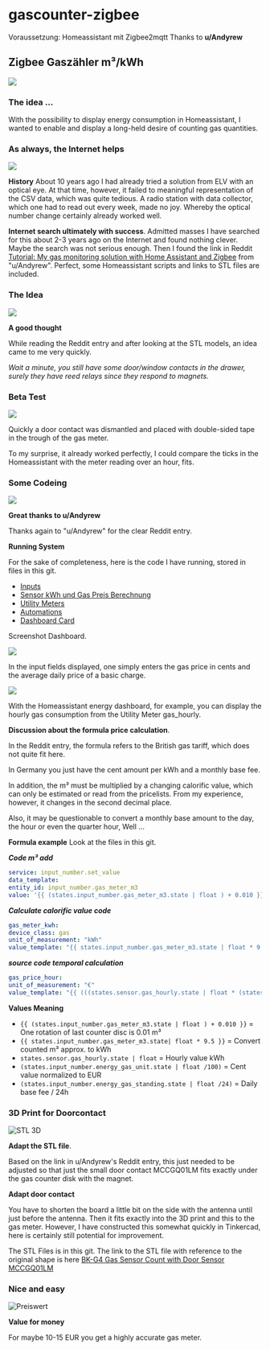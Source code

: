 # gascounter-zigbee
Voraussetzung: Homeassistant mit Zigbee2mqtt
Thanks to **u/Andyrew**

## **Zigbee Gaszähler m³/kWh**
![](pics/Ueh7dfx9uG3hgG.jpg)

### **The idea ...**
With the possibility to display energy consumption in Homeassistant, I wanted to enable and display a long-held desire of counting gas quantities.

### **As always, the Internet helps**
![](pics/9Fw3mRIaMofOcy.jpg)

**History**
About 10 years ago I had already tried a solution from ELV with an optical eye. At that time, however, it failed to meaningful representation of the CSV data, which was quite tedious. A radio station with data collector, which one had to read out every week, made no joy. Whereby the optical number change certainly already worked well.

**Internet search ultimately with success**.
Admitted masses I have searched for this about 2-3 years ago on the Internet and found nothing clever. Maybe the search was not serious enough. Then I found the link in Reddit [Tutorial: My gas monitoring solution with Home Assistant and Zigbee](https://www.reddit.com/r/homeassistant/comments/eno3jn/tutorial_my_gas_monitoring_solution_with_home/) from "u/Andyrew". Perfect, some Homeassistant scripts and links to STL files are included.

### The Idea
![](pics/ccGtkVZBaqQT6w.jpg)

**A good thought**

While reading the Reddit entry and after looking at the STL models, an idea came to me very quickly.

_Wait a minute, you still have some door/window contacts in the drawer, surely they have reed relays since they respond to magnets._

### Beta Test

![](pics/IvuAcz42vUKvHl.jpg)

Quickly a door contact was dismantled and placed with double-sided tape in the trough of the gas meter.

To my surprise, it already worked perfectly, I could compare the ticks in the Homeassistant with the meter reading over an hour, fits.

### Some Codeing

![](pics/uxvs9LApSBGqQa.jpg)

**Great thanks to u/Andyrew**

Thanks again to "u/Andyrew" for the clear Reddit entry.

**Running System**

For the sake of completeness, here is the code I have running, stored in files in this git.

* [Inputs](inputs.yaml)
* [Sensor kWh und Gas Preis Berechnung](calc-kwh-price.yaml)
* [Utility Meters](utility-meters.yaml)
* [Automations](gas-pulse.yaml)
* [Dashboard Card](gas-dashboard-card.yaml)

Screenshot Dashboard.

![](pics/Ki93mQ-1-5jeNP.png)

In the input fields displayed, one simply enters the gas price in cents and the average daily price of a basic charge.

![](pics/Vk5R3Qh_VmhSsX.png)

With the Homeassistant energy dashboard, for example, you can display the hourly gas consumption from the Utility Meter gas_hourly.

**Discussion about the formula price calculation**.

In the Reddit entry, the formula refers to the British gas tariff, which does not quite fit here.

In Germany you just have the cent amount per kWh and a monthly base fee.

In addition, the m³ must be multiplied by a changing calorific value, which can only be estimated or read from the pricelists. From my experience, however, it changes in the second decimal place.

Also, it may be questionable to convert a monthly base amount to the day, the hour or even the quarter hour, Well ...

**Formula example**
Look at the files in this git.

**_Code m³ add_**
```yaml
service: input_number.set_value
data_template:
entity_id: input_number.gas_meter_m3
value: '{{ (states.input_number.gas_meter_m3.state | float ) + 0.010 }}'
```

**_Calculate calorific value code_**
```yaml
gas_meter_kwh:
device_class: gas
unit_of_measurement: "kWh"
value_template: "{{ states.input_number.gas_meter_m3.state | float * 9.5 }}"
```

**_source code temporal calculation_**
```yaml
gas_price_hour:
unit_of_measurement: "€"
value_template: "{{ (((states.sensor.gas_hourly.state | float * (states.input_number.energy_gas_unit.state | float /100) ) + (states.input_number.energy_gas_standing.state | float /24)) ) | round(2) }}"
```

**Values Meaning**

* `{{ (states.input_number.gas_meter_m3.state | float ) + 0.010 }}` = One rotation of last counter disc is 0.01 m³
* `{{ states.input_number.gas_meter_m3.state| float * 9.5 }}` = Convert counted m³ approx. to kWh
* `states.sensor.gas_hourly.state | float` = Hourly value kWh
* `(states.input_number.energy_gas_unit.state | float /100)` = Cent value normalized to EUR
* `(states.input_number.energy_gas_standing.state | float /24)` = Daily base fee / 24h

### 3D Print for Doorcontact

![STL 3D](pics/FHA9Z08sJ50Ycq.png)

**Adapt the STL file**.

Based on the link in u/Andyrew's Reddit entry, this just needed to be adjusted so that just the small door contact MCCGQ01LM fits exactly under the gas counter disk with the magnet.

**Adapt door contact**

You have to shorten the board a little bit on the side with the antenna until just before the antenna. Then it fits exactly into the 3D print and this to the gas meter. However, I have constructed this somewhat quickly in Tinkercad, here is certainly still potential for improvement.

The STL Files is in this git.
The link to the STL file with reference to the original shape is here [BK-G4 Gas Sensor Count with Door Sensor MCCGQ01LM](https://www.thingiverse.com/thing:5078865)

### Nice and easy
![Preiswert](pics/FFCRDi4PuinhB6.jpg)

**Value for money**

For maybe 10-15 EUR you get a highly accurate gas meter.
